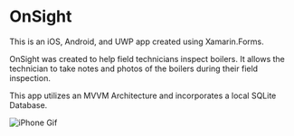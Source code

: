 # OnSight
This is an iOS, Android, and UWP app created using Xamarin.Forms.

OnSight was created to help field technicians inspect boilers. It allows the technician to take notes and photos of the boilers during their field inspection.

This app utilizes an MVVM Architecture and incorporates a local SQLite Database.


![iPhone Gif](Artwork/Demo.gif)
